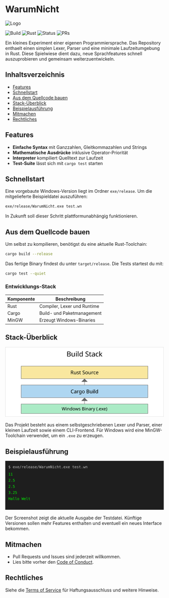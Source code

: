 # WarumNicht

![Logo](WarumNicht.ico)

![Build](https://img.shields.io/badge/build-passing-brightgreen)
![Rust](https://img.shields.io/badge/rust-2024-orange)
![Status](https://img.shields.io/badge/status-experimental-lightgrey)
![PRs](https://img.shields.io/badge/PRs-welcome-blue)

Ein kleines Experiment einer eigenen Programmiersprache. Das Repository enthaelt einen simplen Lexer, Parser und eine minimale Laufzeitumgebung in Rust.
Diese Spielwiese dient dazu, neue Sprachfeatures schnell auszuprobieren und gemeinsam weiterzuentwickeln.

## Inhaltsverzeichnis
- [Features](#features)
- [Schnellstart](#schnellstart)
- [Aus dem Quellcode bauen](#aus-dem-quellcode-bauen)
- [Stack-Überblick](#stack-Überblick)
- [Beispielausführung](#beispielausfuehrung)
- [Mitmachen](#mitmachen)
- [Rechtliches](#rechtliches)

## Features
- **Einfache Syntax** mit Ganzzahlen, Gleitkommazahlen und Strings
- **Mathematische Ausdrücke** inklusive Operator-Priorität
- **Interpreter** kompiliert Quelltext zur Laufzeit
- **Test-Suite** lässt sich mit `cargo test` starten

## Schnellstart
Eine vorgebaute Windows-Version liegt im Ordner `exe/release`. Um die mitgelieferte Beispieldatei auszuführen:

```bash
exe/release/WarumNicht.exe test.wn
```

In Zukunft soll dieser Schritt plattformunabhängig funktionieren.

## Aus dem Quellcode bauen
Um selbst zu kompilieren, benötigst du eine aktuelle Rust-Toolchain:

```bash
cargo build --release
```

Das fertige Binary findest du unter `target/release`. Die Tests startest du mit:

```bash
cargo test --quiet
```

### Entwicklungs-Stack

| Komponente | Beschreibung |
|-----------|--------------|
| Rust | Compiler, Lexer und Runtime |
| Cargo | Build- und Paketmanagement |
| MinGW | Erzeugt Windows-Binaries |

## Stack-Überblick

![Stack](img/stack.svg)

Das Projekt besteht aus einem selbstgeschriebenen Lexer und Parser, einer kleinen Laufzeit sowie einem CLI-Frontend. Für Windows wird eine MinGW-Toolchain verwendet, um ein `.exe` zu erzeugen.

## Beispielausführung

![Test Output](img/test_output.svg)

Der Screenshot zeigt die aktuelle Ausgabe der Testdatei. Künftige Versionen sollen mehr Features enthalten und eventuell ein neues Interface bekommen.

## Mitmachen
- Pull Requests und Issues sind jederzeit willkommen.
- Lies bitte vorher den [Code of Conduct](CODE_OF_CONDUCT.md).

## Rechtliches
Siehe die [Terms of Service](TERMS_OF_SERVICE.md) für Haftungsausschluss und weitere Hinweise.
